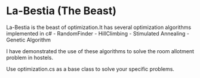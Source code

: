 La-Bestia (The Beast)
=========
La-Bestia is the beast of optimization.It has several optimization algorithms implemented in c# 
	- RandomFinder
	- HillClimbing
	- Stimulated Annealing
	- Genetic Algorithm
	
I have demonstrated the use of these algorithms to solve the room allotment problem in hostels.

Use optimization.cs as a base class to solve your specific problems. 
